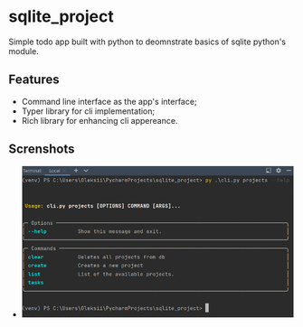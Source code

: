 # sqlite_project
Simple todo app built with python to deomnstrate basics of sqlite python's module.
## Features
* Command line interface as the app's interface;
* Typer library for cli implementation;
* Rich library for enhancing cli appereance.
## Screnshots 
* ![](screenshots/projects_help.png)
